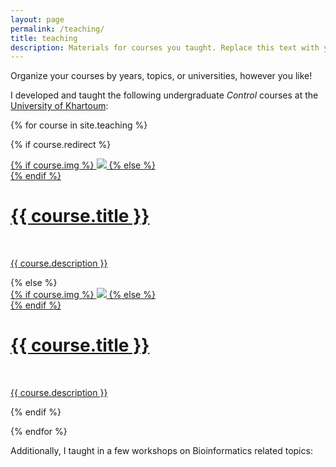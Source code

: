 ```yaml
---
layout: page
permalink: /teaching/
title: teaching
description: Materials for courses you taught. Replace this text with your description.
---
```


Organize your courses by years, topics, or universities, however you like!

I developed and taught the following undergraduate *Control* courses at the [University of Khartoum](https://www.uofk.edu/index.php/en/): 

{% for course in site.teaching %}

{% if course.redirect %}
<div class="project">
    <div class="thumbnail">
        <a href="{{ course.redirect }}" target="_blank">
        {% if course.img %}
        <img class="thumbnail" src="{{ course.img | prepend: site.baseurl | prepend: site.url }}"/>
        {% else %}
        <div class="thumbnail blankbox"></div>
        {% endif %}    
        <span>
            <h1>{{ course.title }}</h1>
            <br/>
            <p>{{ course.description }}</p>
        </span>
        </a>
    </div>
</div>
{% else %}

<div class="project ">
    <div class="thumbnail">
        <a href="{{ course.url | prepend: site.baseurl | prepend: site.url }}">
        {% if course.img %}
        <img class="thumbnail" src="{{ course.img | prepend: site.baseurl | prepend: site.url }}"/>
        {% else %}
        <div class="thumbnail blankbox"></div>
        {% endif %}    
        <span>
            <h1>{{ course.title }}</h1>
            <br/>
            <p>{{ course.description }}</p>
        </span>
        </a>
    </div>
</div>

{% endif %}

{% endfor %}

Additionally, I taught in a few workshops on Bioinformatics related topics:
